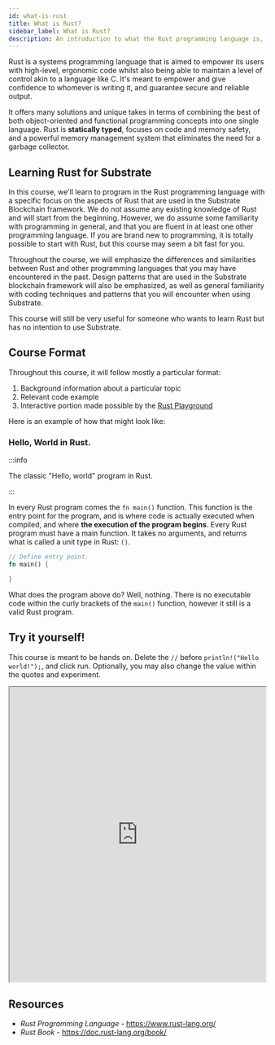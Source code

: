 ```yaml
---
id: what-is-rust
title: What is Rust?
sidebar_label: What is Rust?
description: An introduction to what the Rust programming language is, and how it compares to other languages.
---
```


Rust is a systems programming language that is aimed to empower its users with high-level, ergonomic code whilst also being able to maintain a level of control akin to a language like C.  It's meant to empower and give confidence to whomever is writing it, and guarantee secure and reliable output.

It offers many solutions and unique takes in terms of combining the best of both object-oriented and functional programming concepts into one single language.  Rust is **statically typed**, focuses on code and memory safety, and a powerful memory management system that eliminates the need for a garbage collector.

## Learning Rust for Substrate

In this course, we'll learn to program in the Rust programming language with a specific focus on the aspects of Rust that are used in the Substrate Blockchain framework. We do not assume any existing knowledge of Rust and will start from the beginning. However, we do assume some familiarity with programming in general, and that you are fluent in at least one other programming language. If you are brand new to programming, it is totally possible to start with Rust, but this course may seem a bit fast for you.

Throughout the course, we will emphasize the differences and similarities between Rust and other programming languages that you may have encountered in the past. Design patterns that are used in the Substrate blockchain framework will also be emphasized, as well as general familiarity with coding techniques and patterns that you will encounter when using Substrate. 

This course will still be very useful for someone who wants to learn Rust but has no intention to use Substrate.

## Course Format

Throughout this course, it will follow mostly a particular format: 

1. Background information about a particular topic
2. Relevant code example 
3. Interactive portion made possible by the [Rust Playground](https://play.rust-lang.org/)

Here is an example of how that might look like:

### Hello, World in Rust.

:::info

The classic "Hello, world" program in Rust.

:::

In every Rust program comes the `fn main()` function.  This function is the entry point for the program, and is where code is actually executed when compiled, and where **the execution of the program begins**.  Every Rust program must have a main function.  It takes no arguments, and returns what is called a unit type in Rust: `()`.

```rust
// Define entry point.
fn main() {

}
```

What does the program above do? Well, nothing.  There is no executable code within the curly brackets of the `main()` function, however it still is a valid Rust program.

## Try it yourself!

This course is meant to be hands on.  Delete the `//` before `println!("Hello world!");`, and click run.  Optionally, you may also change the value within the quotes and experiment. 

<iframe width="100%" height="580" src="https://play.rust-lang.org/?version=stable&mode=debug&edition=2021&code=%2F%2F+Define+entry+point.%0Afn+main%28%29+%7B%0A++++%2F%2F+Writes+to+the+output.+Delete+the+%27%2F%2F%27+before+println+and+see+what+happens%21%0A+++%2F%2F+println%21%28%22Hello+world%21%22%29%3B%0A%7D"></iframe>

## Resources

- *Rust Programming Language* - https://www.rust-lang.org/
- *Rust Book* - https://doc.rust-lang.org/book/

